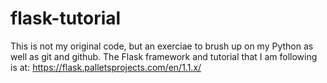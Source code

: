 # flask-tutorial
This is not my original code, but an exerciae to brush up on my Python as well as git and github. 
The Flask framework and tutorial that I am following is at:
https://flask.palletsprojects.com/en/1.1.x/

